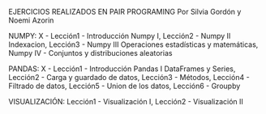 EJERCICIOS REALIZADOS EN PAIR PROGRAMING Por Silvia Gordón y Noemi Azorin

NUMPY: X - Lección1 - Introducción Numpy I, Lección2 - Numpy II Indexacion, Lección3 - Numpy III Operaciones estadísticas y matemáticas, Numpy IV - Conjuntos y distribuciones aleatorias

PANDAS: X - Lección1 - Introducción Pandas I DataFrames y Series, Lección2 - Carga y guardado de datos, Lección3 - Métodos, Lección4 - Filtrado de datos, Lección5 - Union de los datos, Lección6 - Groupby

VISUALIZACIÓN: Lección1 - Visualización I, Lección2 - Visualización II
